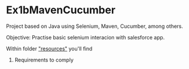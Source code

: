 # Ex1bMavenCucumber
Project based on Java using Selenium, Maven, Cucumber, among others.

Objective:
Practise basic selenium interacion with salesforce app.

Within folder ["resources"](https://github.com/ferreiracamilo/Ex1bMavenCucumber/tree/master/Maven_Cucumber_Exercise1b/resources) you'll find
1. Requirements to comply

